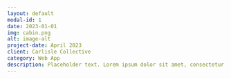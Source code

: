 ```yaml
---
layout: default
modal-id: 1
date: 2023-01-01
img: cabin.png
alt: image-alt
project-date: April 2023
client: Carlisle Collective
category: Web App
description: Placeholder text. Lorem ipsum dolor sit amet, consectetur adipisicing elit.
---
```

